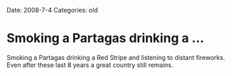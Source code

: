 Date: 2008-7-4
Categories: old

# Smoking a Partagas drinking a ...

Smoking a Partagas drinking a Red Stripe and listening to distant fireworks. Even after these last 8 years a great country still remains.
